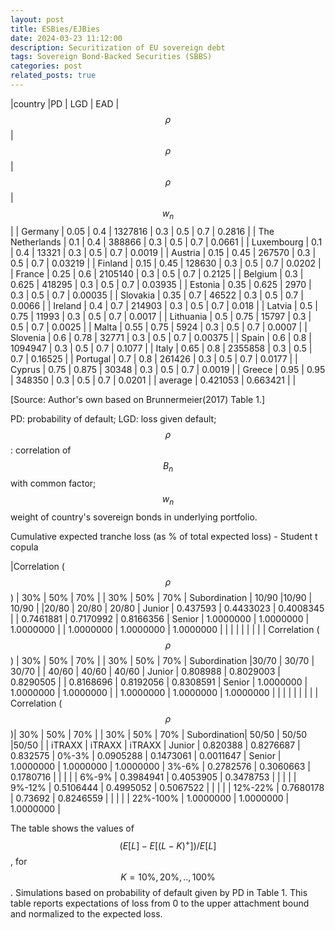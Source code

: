 ```yaml
---
layout: post
title: ESBies/EJBies
date: 2024-03-23 11:12:00
description: Securitization of EU sovereign debt 
tags: Sovereign Bond-Backed Securities (SBBS)
categories: post
related_posts: true
---
```

    
   |country |PD | LGD | EAD | $$\rho$$ | $$\rho$$ | $$\rho$$ | $$w_n$$|
   | Germany | 0.05  | 0.4   | 1327816 | 0.3   | 0.5   | 0.7   | 0.2816 |
   | The Netherlands | 0.1   | 0.4   | 388866 | 0.3   | 0.5   | 0.7   | 0.0661 |
   | Luxembourg | 0.1   | 0.4   | 13321 | 0.3   | 0.5   | 0.7   | 0.0019 |
   | Austria | 0.15  | 0.45  | 267570 | 0.3   | 0.5   | 0.7   | 0.03219 |
   | Finland | 0.15  | 0.45  | 128630 | 0.3   | 0.5   | 0.7   | 0.0202 |
   | France | 0.25  | 0.6   | 2105140 | 0.3   | 0.5   | 0.7   | 0.2125 |
   | Belgium | 0.3   | 0.625 | 418295 | 0.3   | 0.5   | 0.7   | 0.03935 |
   | Estonia | 0.35  | 0.625 | 2970  | 0.3   | 0.5   | 0.7   | 0.00035 |
   | Slovakia | 0.35  | 0.7   | 46522 | 0.3   | 0.5   | 0.7   | 0.0066 |
   | Ireland | 0.4   | 0.7   | 214903 | 0.3   | 0.5   | 0.7   | 0.018 |
   | Latvia | 0.5   | 0.75  | 11993 | 0.3   | 0.5   | 0.7   | 0.0017 |
   | Lithuania | 0.5   | 0.75  | 15797 | 0.3   | 0.5   | 0.7   | 0.0025 |
   | Malta | 0.55  | 0.75  | 5924  | 0.3   | 0.5   | 0.7   | 0.0007 |
   | Slovenia | 0.6   | 0.78  | 32771 | 0.3   | 0.5   | 0.7   | 0.00375 |
   | Spain | 0.6   | 0.8   | 1094947 | 0.3   | 0.5   | 0.7   | 0.1077 |
   | Italy | 0.65  | 0.8   | 2355858 | 0.3   | 0.5   | 0.7   | 0.16525 |
   | Portugal | 0.7   | 0.8   | 261426 | 0.3   | 0.5   | 0.7   | 0.0177 |
   | Cyprus | 0.75  | 0.875 | 30348 | 0.3   | 0.5   | 0.7   | 0.0019 |
   | Greece | 0.95  | 0.95  | 348350 | 0.3   | 0.5   | 0.7   | 0.0201 | 
   | average | 0.421053 | 0.663421 |                              |
  
[Source: Author's own based on Brunnermeier(2017) Table 1.]

PD: probability of default; LGD: loss given default;$$\rho$$: correlation of $$B_{n}$$ with common factor; $$w_n$$ weight of country's sovereign bonds in underlying portfolio. 

Cumulative expected tranche loss (as % of total expected loss) - Student t copula
  
|Correlation ($$\rho$$)          | 30%  | 50%  | 70%  |       | 30%  | 50%  | 70% |
 Subordination  | 10/90 |10/90 | 10/90 | |20/80 | 20/80 | 20/80 |
  Junior | 0.437593 | 0.4433023 | 0.4008345 |       | 0.7461881 | 0.7170992 | 0.8166356 |
   Senior | 1.0000000 | 1.0000000 | 1.0000000 |       | 1.0000000 | 1.0000000 | 1.0000000 |
          |       |       |       |       |       |       |  | 
Correlation ($$\rho$$) | 30%  | 50%  | 70%  |       | 30%  | 50%  | 70% | 
Subordination |30/70 | 30/70 | 30/70 |       | 40/60 | 40/60 | 40/60 |
   Junior | 0.808988 | 0.8029003 | 0.8290505 |       | 0.8168696 | 0.8192056 | 0.8308591 |
    Senior | 1.0000000 | 1.0000000 | 1.0000000 |       | 1.0000000 | 1.0000000 | 1.0000000 |
             |       |       |       |       |       |       |  | 
Correlation ($$\rho$$)| 30%  | 50%  | 70%  |       | 30%  | 50%  | 70% |
 Subordination| 50/50 | 50/50 |50/50 |       | iTRAXX | iTRAXX | iTRAXX | 
 Junior | 0.820388 | 0.8276687 | 0.832575 | 0%-3% | 0.0905288 | 0.1473061 | 0.0011647 |
 Senior | 1.0000000 | 1.0000000 | 1.0000000 | 3%-6% | 0.2782576 | 0.3060663 | 0.1780716 |
          |       |       |       | 6%-9% | 0.3984941 | 0.4053905 | 0.3478753 |
          |       |       |       | 9%-12% | 0.5106444 | 0.4995052 | 0.5067522 |
          |       |       |       | 12%-22% | 0.7680178 | 0.73692 | 0.8246559 |
          |       |       |       | 22%-100% | 1.0000000 | 1.0000000 | 1.0000000 |

The table shows the values of $$(E[L]-E[(L-K)^{+}])/E[L]$$, for $$K= 10\%, 20\%,..,100\%$$. Simulations based on probability of default given by PD in Table 1. This table reports expectations of loss from 0 to the upper attachment bound and normalized to the expected loss.	

